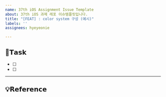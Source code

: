 ```yaml
---
name: 37th iOS Assignment Issue Template
about: 37th iOS 과제 레포 이슈템플릿입니다.
title: "[FEAT] : color system 구성 (예시)"
labels: ''
assignees: hyeyeonie

---
```


## 📌𝗧𝗮𝘀𝗸
- [ ] 
- [ ] 

---

## 💡𝗥𝗲𝗳𝗲𝗿𝗲𝗻𝗰𝗲
